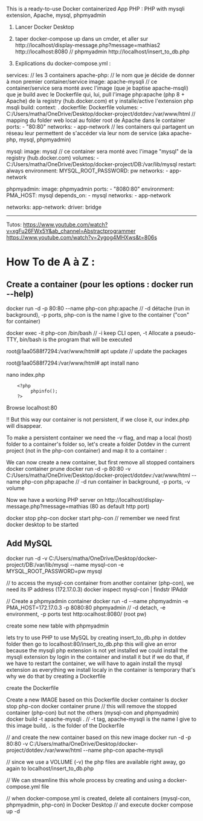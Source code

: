 
This is a ready-to-use Docker containerized App PHP : PHP with mysqli extension, Apache, mysql, phpmyadmin

1. Lancer Docker Desktop
2. taper docker-compose up dans un cmder, et aller sur
     http://localhost/display-message.php?message=mathias2
     http://localhost:8080                                          // phpmyadmin
     http://localhost/insert_to_db.php

3. Explications du docker-compose.yml :

services:                           // les 3 containers
  apache-php:                       // le nom que je décide de donner à mon premier container/service
    image: apache-mysqli            // ce container/service sera monté avec l'image (que je baptise apache-msqli) que je build avec le Dockerfile qui, lui, pull l'image php:apache (php 8 + Apache) de la registry (hub.docker.com) et y installe/active l'extension php msqli
    build:
      context: .
      dockerfile: Dockerfile
    volumes:
      - C:/Users/matha/OneDrive/Desktop/docker-project/dotdev:/var/www/html         // mapping du folder web local au folder root de Apache dans le container 
    ports:
      - "80:80"
    networks:
      - app-network                         // les containers qui partagent un réseau leur permettent de s'accéder via leur nom de service (aka apache-php, mysql, phpmyadmin) 

  mysql:
    image: mysql                            // ce container sera monté avec l'image "mysql" de la registry (hub.docker.com)
    volumes:
      - C:/Users/matha/OneDrive/Desktop/docker-project/DB:/var/lib/mysql
    restart: always
    environment:
      MYSQL_ROOT_PASSWORD: pw
    networks:
      - app-network

  phpmyadmin:
    image: phpmyadmin
    ports:
      - "8080:80"
    environment:
      PMA_HOST: mysql
    depends_on:
      - mysql
    networks:
      - app-network

networks:
  app-network:
    driver: bridge

-----------------------------------------------------------------------------------------------------------------

Tutos:
https://www.youtube.com/watch?v=xgFu26FWx5Y&ab_channel=Abstractprogrammer
https://www.youtube.com/watch?v=2ygog4MHXws&t=806s


How To de A à Z :
===============

Create a container      (pour les options : docker run --help)
------------------

docker run -d -p 80:80 --name php-con php:apache    // -d détache (run in background), -p ports, php-con is the name I give to the container ("con" for container)

docker exec -it php-con /bin/bash    // -i keep CLI open, -t  Allocate a pseudo-TTY,  bin/bash is the program that will be executed

root@1aa0588f7294:/var/www/html# apt update  // update the packages

root@1aa0588f7294:/var/www/html# apt install nano

nano index.php

		<?php
             phpinfo();
		?>

Browse localhost:80

!! But this way our container is not persistent, if we close it, our index.php will disappear.

To make a persistent container we need the -v flag, and map a local (host) folder to a container's folder
so, let's create a folder Dotdev in the current project (not in the php-con container) and map it to a container :

We can now create a new container, but first remove all stopped containers
docker container prune
docker run -d -p 80:80 -v C:/Users/matha/OneDrive/Desktop/docker-project/dotdev:/var/www/html --name php-con php:apache   // -d run container in background, -p ports, -v volume


Now we have a working PHP server on http://localhost/display-message.php?message=mathias  (80 as default http port)


docker stop php-con
docker start php-con   // remember we need first docker desktop to be started


Add MySQL
---------
docker run -d -v C:/Users/matha/OneDrive/Desktop/docker-project/DB:/var/lib/mysql --name mysql-con -e MYSQL_ROOT_PASSWORD=pw  mysql

// to access the mysql-con container from another container (php-con), we need its IP address (172.17.0.3)
docker inspect mysql-con | findstr IPAddr

// Create a phpmyadmin container
docker run -d --name phpmyadmin -e PMA_HOST=172.17.0.3 -p 8080:80 phpmyadmin       // -d detach, -e environment, -p ports
test http:ocalhost:8080/ (root pw)

create some new table with phpmyadmin

lets try to use PHP to use MySQL by creating insert_to_db.php in dotdev folder
then go to localhost:80/insert_to_db.php 
this will give an error because the mysqli php extension is not yet installed
we could install the mysqli extension by login in the container and install it
but if we do that, if we have to restart the container, we will have to again install the mysql extension
as everything we install localy in the container is temporary
that's why we do that by creating a Dockerfile 

create the Dockerfile 

Create a new IMAGE based on this Dockerfile
docker container ls
docker stop php-con
docker container prune // this will remove the stopped container (php-con) but not the others (mysql-con and phpmyadmin)
docker build -t apache-mysqli .    // -t tag, apache-mysqli is the name I give to this image build, . is the folder of the Dockerfile

// and create the new container based on this new image
docker run -d -p 80:80 -v C:/Users/matha/OneDrive/Desktop/docker-project/dotdev:/var/www/html  --name php-con apache-mysqli

// since we use a VOLUME (-v) the php files are available right away, go again to localhost/insert_to_db.php

// We can streamline this whole process by creating and using a docker-compose.yml file

// when docker-compose.yml is created, delete all containers (mysql-con, phpmyadmin, php-con) in Docker Desktop 
// and execute
docker compose up -d